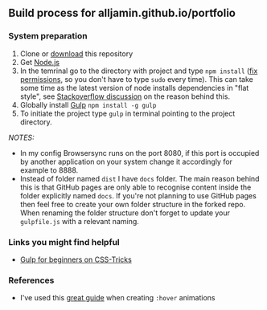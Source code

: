 ## Build process for alljamin.github.io/portfolio

### System preparation
1. Clone or [download](https://github.com/alljamin/alljamin.github.io/archive/master.zip) this repository
2. Get [Node.js](https://nodejs.org/)
3. In the temrinal go to the directory with project and type ```npm install``` ([fix permissions](https://docs.npmjs.com/getting-started/fixing-npm-permissions), so you don't have to type ```sudo``` every time). This can take some time as the latest version of node installs dependencies in "flat style", see [Stackoverflow discussion](http://stackoverflow.com/questions/33794319/too-many-npm-modules-are-installed-after-execute-npm-install) on the reason behind this. 
4. Globally install [Gulp](http://gulpjs.com/) `npm install -g gulp` 
5. To initiate the project type `gulp` in terminal pointing to the project directory. 

*NOTES:*
- In my config Browsersync runs on the port 8080, if this port is occupied by another application on your system change it accordingly for example to 8888.
- Instead of folder named `dist` I have `docs` folder. The main reason behind this is that GitHub pages are only able to recognise content inside the folder explicitly named `docs`. If you're not planning to use GitHub pages then feel free to create your own folder structure in the forked repo. When renaming the folder structure don't forget to update your `gulpfile.js` with a relevant naming.

### Links you might find helpful
- [Gulp for beginners on CSS-Tricks](https://css-tricks.com/gulp-for-beginners/)

### References
- I've used this [great guide](http://tobiasahlin.com/blog/css-trick-animating-link-underlines/) when creating `:hover` animations
